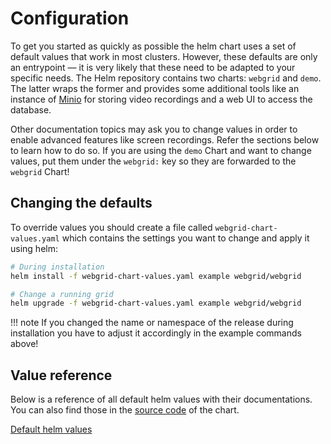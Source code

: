 # Configuration

To get you started as quickly as possible the helm chart uses a set of default values that work in most clusters. However, these defaults are only an entrypoint — it is very likely that these need to be adapted to your specific needs. The Helm repository contains two charts: `webgrid` and `demo`. The latter wraps the former and provides some additional tools like an instance of [Minio](http://min.io) for storing video recordings and a web UI to access the database.

Other documentation topics may ask you to change values in order to enable advanced features like screen recordings. Refer the sections below to learn how to do so. If you are using the `demo` Chart and want to change values, put them under the `webgrid:` key so they are forwarded to the `webgrid` Chart!

## Changing the defaults

To override values you should create a file called `webgrid-chart-values.yaml` which contains the settings you want to change and apply it using helm:

```bash
# During installation
helm install -f webgrid-chart-values.yaml example webgrid/webgrid

# Change a running grid
helm upgrade -f webgrid-chart-values.yaml example webgrid/webgrid
```

!!! note
    If you changed the name or namespace of the release during installation you have to adjust it accordingly in the example commands above!

## Value reference

Below is a reference of all default helm values with their documentations. You can also find those in the [source code](https://github.com/TilBlechschmidt/WebGrid/blob/main/distribution/kubernetes/chart/values.yaml) of the chart.

<!--codeinclude-->
[Default helm values](../../distribution/kubernetes/demo/charts/webgrid/values.yaml)
<!--/codeinclude-->
